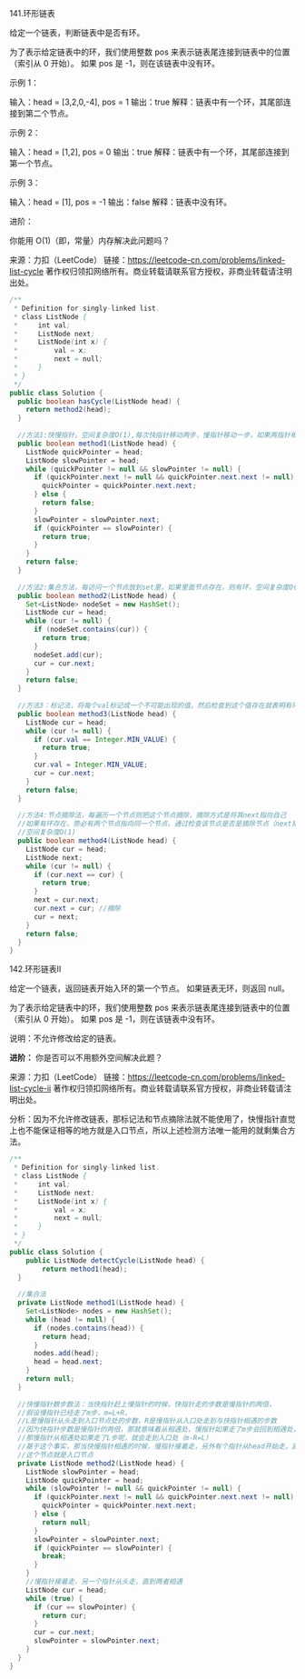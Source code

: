 141.环形链表

给定一个链表，判断链表中是否有环。

为了表示给定链表中的环，我们使用整数 pos 来表示链表尾连接到链表中的位置（索引从 0 开始）。 如果 pos 是 -1，则在该链表中没有环。

 

示例 1：

输入：head = [3,2,0,-4], pos = 1
输出：true
解释：链表中有一个环，其尾部连接到第二个节点。


示例 2：

输入：head = [1,2], pos = 0
输出：true
解释：链表中有一个环，其尾部连接到第一个节点。


示例 3：

输入：head = [1], pos = -1
输出：false
解释：链表中没有环。




进阶：

你能用 O(1)（即，常量）内存解决此问题吗？

来源：力扣（LeetCode）
链接：https://leetcode-cn.com/problems/linked-list-cycle
著作权归领扣网络所有。商业转载请联系官方授权，非商业转载请注明出处。

```java
/**
 * Definition for singly-linked list.
 * class ListNode {
 *     int val;
 *     ListNode next;
 *     ListNode(int x) {
 *         val = x;
 *         next = null;
 *     }
 * }
 */
public class Solution {
  public boolean hasCycle(ListNode head) {
  	return method2(head);
  }
  
  //方法1:快慢指针，空间复杂度O(1),每次快指针移动两步，慢指针移动一步，如果两指针相等则有环
  public boolean method1(ListNode head) {
    ListNode quickPointer = head;
    ListNode slowPointer = head;
    while (quickPointer != null && slowPointer != null) {
      if (quickPointer.next != null && quickPointer.next.next != null) {
        quickPointer = quickPointer.next.next;
      } else {
        return false;
      }
      slowPointer = slowPointer.next;
      if (quickPointer == slowPointer) {
        return true;
      }
    }
    return false;
  }
  
  //方法2:集合方法，每访问一个节点放到set里，如果里面节点存在，则有环，空间复杂度O(n)
  public boolean method2(ListNode head) {
    Set<ListNode> nodeSet = new HashSet();
    ListNode cur = head;
    while (cur != null) {
      if (nodeSet.contains(cur)) {
        return true;
      }
      nodeSet.add(cur);
      cur = cur.next;
    }
    return false;
  }
  
  //方法3：标记法，将每个val标记成一个不可能出现的值，然后检查到这个值存在就表明有环,空间复杂度O(1)
  public boolean method3(ListNode head) {
    ListNode cur = head;
    while (cur != null) {
      if (cur.val == Integer.MIN_VALUE) {
        return true;
      }
      cur.val = Integer.MIN_VALUE;
      cur = cur.next;
    }
    return false;
  }
  
  //方法4:节点摘除法，每遍历一个节点则把这个节点摘除，摘除方式是将其next指向自己
  //如果有环存在，势必有两个节点指向同一个节点，通过检查该节点是否是摘除节点（next指向自己）就能判断
  //空间复杂度O(1)
  public boolean method4(ListNode head) {
    ListNode cur = head;
    ListNode next;
    while (cur != null) {
      if (cur.next == cur) {
        return true;
      }
      next = cur.next;
      cur.next = cur; //摘除
      cur = next;
    }
    return false;
  }
}
```



142.环形链表II

给定一个链表，返回链表开始入环的第一个节点。 如果链表无环，则返回 null。

为了表示给定链表中的环，我们使用整数 pos 来表示链表尾连接到链表中的位置（索引从 0 开始）。 如果 pos 是 -1，则在该链表中没有环。

说明：不允许修改给定的链表。

**进阶：**
你是否可以不用额外空间解决此题？

来源：力扣（LeetCode）
链接：https://leetcode-cn.com/problems/linked-list-cycle-ii
著作权归领扣网络所有。商业转载请联系官方授权，非商业转载请注明出处。

分析：因为不允许修改链表，那标记法和节点摘除法就不能使用了，快慢指针直觉上也不能保证相等的地方就是入口节点，所以上述检测方法唯一能用的就剩集合方法。

```java
/**
 * Definition for singly-linked list.
 * class ListNode {
 *     int val;
 *     ListNode next;
 *     ListNode(int x) {
 *         val = x;
 *         next = null;
 *     }
 * }
 */
public class Solution {
	public ListNode detectCycle(ListNode head) {
		return method1(head);
  }
  
  //集合法
  private ListNode method1(ListNode head) {
    Set<ListNode> nodes = new HashSet();
    while (head != null) {
      if (nodes.contains(head)) {
        return head;
      }
      nodes.add(head);
      head = head.next;
    }
    return null;
  }
  
  //快慢指针数步数法：当快指针赶上慢指针的时候，快指针走的步数是慢指针的两倍，
  //假设慢指针已经走了m步，m=L+R，
  //L是慢指针从头走到入口节点处的步数，R是慢指针从入口处走到与快指针相遇的步数
  //因为快指针步数是慢指针的两倍，那就意味着从相遇处，慢指针如果走了m步会回到相遇处，
  //那慢指针从相遇处如果走了L步呢，就会走到入口处（m-R=L）
  //基于这个事实，那当快慢指针相遇的时候，慢指针接着走，另外有个指针从head开始走，直到两个指针指向同一个节点
  //这个节点就是入口节点
  private ListNode method2(ListNode head) {
    ListNode slowPointer = head;
    ListNode quickPointer = head;
    while (slowPointer != null && quickPointer != null) {
      if (quickPointer.next != null && quickPointer.next.next != null) {
        quickPointer = quickPointer.next.next;
      } else {
        return null;
      }
      slowPointer = slowPointer.next;
      if (quickPointer == slowPointer) {
        break;
      }
    }
    //慢指针接着走，另一个指针从头走，直到两者相遇
    ListNode cur = head;
    while (true) {
      if (cur == slowPointer) {
        return cur;
      }
      cur = cur.next;
      slowPointer = slowPointer.next;
    }
  }
}
```



